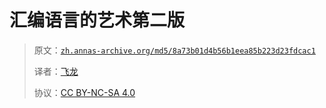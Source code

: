 # 汇编语言的艺术第二版

> 原文：[`zh.annas-archive.org/md5/8a73b01d4b56b1eea85b223d23fdcac1`](https://zh.annas-archive.org/md5/8a73b01d4b56b1eea85b223d23fdcac1)
> 
> 译者：[飞龙](https://github.com/wizardforcel)
> 
> 协议：[CC BY-NC-SA 4.0](http://creativecommons.org/licenses/by-nc-sa/4.0/)